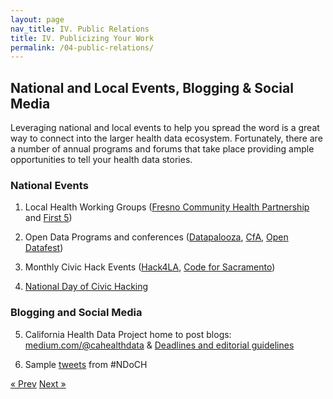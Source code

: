 ```yaml
---
layout: page
nav_title: IV. Public Relations
title: IV. Publicizing Your Work
permalink: /04-public-relations/
---
```


## National and Local Events, Blogging & Social Media

Leveraging national and local events to help you spread the word is a great way to connect into the larger health data ecosystem. Fortunately, there are a number of annual programs and forums that take place providing ample opportunities to tell your health data stories.

### National Events

1. Local Health Working Groups ([Fresno Community Health Partnership](https://www.fresnostate.edu/chhs/ccchhs/fchip/) and [First 5](http://www.first5california.com/))

2. Open Data Programs and conferences ([Datapalooza](http://healthdatapalooza.org/), [CfA](http://www.codeforamerica.org), [Open Datafest](http://stewardsofchange.com/soc/california-hhs-open-datafest-2015/))

3. Monthly Civic Hack Events ([Hack4LA](http://www.hackforla.org), [Code for Sacramento](http://www.codeforsacramento.org))

4. [National Day of Civic Hacking](http://hackforchange.org)

### Blogging and Social Media

5. California Health Data Project home to post blogs: [medium.com/@cahealthdata](https://medium.com/@cahealthdata) & [Deadlines and editorial guidelines](https://docs.google.com/document/d/1NYPegG7iqYlteFIygN_FwqPm5GEmql5iHXRRYoYxnco/edit)

6. Sample [tweets](https://drive.google.com/open?id=0ByO484KCYr-xeGRDbXJOb0VGT1k&authuser=0) from #NDoCH

<!-- Pagination -->
<div class="pagination">
  <a class="pagination-item older" href="/03-ambassador-first-steps">&laquo; Prev</a>
  <a class="pagination-item newer" href="/05-product-development">Next &raquo;</a>
</div>
